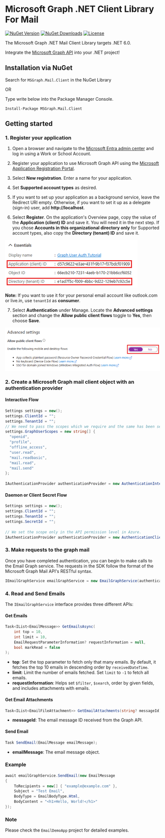 # Microsoft Graph .NET Client Library For Mail

[![NuGet Version](https://img.shields.io/nuget/v/MSGraph.Mail.Client)](https://www.nuget.org/packages/MSGraph.Mail.Client)
[![NuGet Downloads](https://img.shields.io/nuget/dt/MSGraph.Mail.Client)](https://www.nuget.org/packages/MSGraph.Mail.Client)
[![License](https://img.shields.io/badge/license-Apache%202.0-blue)](https://github.com/pixelbyaj/Microsoft.Graph.API.Client/blob/main/LICENSE)

The Microsoft Graph .NET Mail Client Library targets .NET 6.0.

Integrate the [Microsoft Graph API](https://graph.microsoft.com) into your .NET project!

## Installation via NuGet


Search for `MSGraph.Mail.Client` in the NuGet Library

OR

Type write below into the Package Manager Console.
```cli
Install-Package MSGraph.Mail.Client
```

## Getting started

### 1. Register your application

1. Open a browser and navigate to the [Microsoft Entra admin center](https://entra.microsoft.com/) and log in using a Work or School Account.

2. Register your application to use Microsoft Graph API using the [Microsoft Application Registration Portal](https://aka.ms/appregistrations).

3. Select **New registration**. Enter a name for your application.

4. Set **Supported account types** as desired.

5. If you want to set up your application as a background service, leave the Redirect URI empty. Otherwise, if you want to set it up as a delegate (sign-in) user, add **http://localhost**.

6. Select **Register**. On the application's Overview page, copy the value of the **Application (client) ID** and save it. You will need it in the next step. If you chose **Accounts in this organizational directory only** for Supported account types, also copy the **Directory (tenant) ID** and save it.

![Application Registration](./assets/image.png)

**Note:** If you want to use it for your personal email account like outlook.com or live.in, use `tenantId` as **consumer**.

7. Select **Authentication** under Manage. Locate the **Advanced settings** section and change the **Allow public client flows** toggle to **Yes**, then choose **Save**.

![Allow Public Client Flows](./assets/image-1.png)

### 2. Create a Microsoft Graph mail client object with an authentication provider

#### Interactive Flow
```csharp
Settings settings = new();
settings.ClientId = "";
settings.TenantId = "";
// We need to pass the scopes which we require and the same has been set at the API Permission in Azure
settings.GraphUserScopes = new string[] {
  "openid",
  "profile",
  "offline_access",
  "user.read",
  "mail.readbasic",
  "mail.read",
  "mail.send"
};

IAuthenticationProvider authenticationProvider = new AuthenticationInteractiveProvider(settings);
```

#### Daemon or Client Secret Flow
```csharp
Settings settings = new();
settings.ClientId = "";
settings.TenantId = "";
settings.SecretId = "";

// We set the scope only in the API permission level in Azure.
IAuthenticationProvider authenticationProvider = new AuthenticationClientSecretProvider(settings);
```

### 3. Make requests to the graph mail

Once you have completed authentication, you can begin to make calls to the Email Graph service. The requests in the SDK follow the format of the Microsoft Graph Mail API's RESTful syntax.

```csharp
IEmailGraphService emailGraphService = new EmailGraphService(authenticationProvider);
```

### 4. Read and Send Emails

The `IEmailGraphService` interface provides three different APIs:

#### Get Emails
```csharp
Task<IList<EmailMessage>> GetEmailsAsync(
    int top = 10, 
    int limit = 10, 
    EmailRequestParameterInformation? requestInformation = null, 
    bool markRead = false
);
```
- **top**: Set the top parameter to fetch only that many emails. By default, it fetches the top 10 emails in descending order by `receivedDateTime`.
- **limit**: Limit the number of emails fetched. Set `limit` to `-1` to fetch all emails.
- **requestInformation**: Helps set `$filter`, `$search`, order by given fields, and includes attachments with emails.

#### Get Email Attachments
```csharp
Task<IList<EmailFileAttachment>> GetEmailAttachments(string? messageId);
```
- **messageId**: The email message ID received from the Graph API.

#### Send Email
```csharp
Task SendEmail(EmailMessage emailMessage);
```
- **emailMessage**: The email message object.

### Example

```csharp
await emailGraphService.SendEmail(new EmailMessage
{
    ToRecipients = new[] { "example@example.com" },
    Subject = "Test Email",
    BodyType = EmailBodyType.Html,
    BodyContent = "<h1>Hello, World!</h1>"
});
```

### Note

Please check the `EmailDemoApp` project for detailed examples.